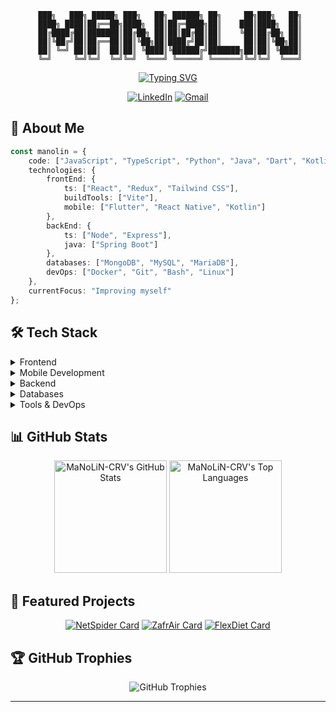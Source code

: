 <div align="center">
  <div align="center">
    
   ``` 
    ███╗   ███╗ █████╗ ███╗   ██╗ ██████╗ ██╗     ██╗███╗   ██╗
    ████╗ ████║██╔══██╗████╗  ██║██╔═████╗██║    ███║████╗  ██║
    ██╔████╔██║███████║██╔██╗ ██║██║██╔██║██║    ╚██║██╔██╗ ██║
    ██║╚██╔╝██║██╔══██║██║╚██╗██║████╔╝██║██║     ██║██║╚██╗██║
    ██║ ╚═╝ ██║██║  ██║██║ ╚████║╚██████╔╝███████╗██║██║ ╚████║
    ╚═╝     ╚═╝╚═╝  ╚═╝╚═╝  ╚═══╝ ╚═════╝ ╚══════╝╚═╝╚═╝  ╚═══╝
   ```

  </div>                                                             
                                            
  
  [![Typing SVG](https://readme-typing-svg.herokuapp.com?font=Fira+Code&pause=1000&color=00F7C3&center=true&vCenter=true&random=false&width=435&lines=Full-Stack+Developer🥶;Cloud+Computing+Enthusiast🗿;CyberSecurity👾;Mobile+Developer📱)](https://git.io/typing-svg)
  
  <p align="center">
    <a href="https://www.linkedin.com/in/manuel-cervantes-vico-835b99308/"><img src="https://img.shields.io/badge/LinkedIn-0077B5?style=for-the-badge&logo=linkedin&logoColor=white" alt="LinkedIn"/></a>
    <a href="mailto:cervantesvicomanuel@gmail.com"><img src="https://img.shields.io/badge/Gmail-D14836?style=for-the-badge&logo=gmail&logoColor=white" alt="Gmail"/></a>
  </p>
</div>

## 🚀 About Me

```typescript
const manolin = {
    code: ["JavaScript", "TypeScript", "Python", "Java", "Dart", "Kotlin"],
    technologies: {
        frontEnd: {
            ts: ["React", "Redux", "Tailwind CSS"],
            buildTools: ["Vite"],
            mobile: ["Flutter", "React Native", "Kotlin"]
        },
        backEnd: {
            ts: ["Node", "Express"],
            java: ["Spring Boot"]
        },
        databases: ["MongoDB", "MySQL", "MariaDB"],
        devOps: ["Docker", "Git", "Bash", "Linux"]
    },
    currentFocus: "Improving myself"
};
```

## 🛠️ Tech Stack

<details>
<summary>Frontend</summary>
<br>

![React](https://img.shields.io/badge/React-20232A?style=for-the-badge&logo=react&logoColor=61DAFB)
![JavaScript](https://img.shields.io/badge/JavaScript-F7DF1E?style=for-the-badge&logo=javascript&logoColor=black)
![TypeScript](https://img.shields.io/badge/TypeScript-007ACC?style=for-the-badge&logo=typescript&logoColor=white)
![Redux](https://img.shields.io/badge/Redux-593D88?style=for-the-badge&logo=redux&logoColor=white)
![Tailwind CSS](https://img.shields.io/badge/Tailwind_CSS-38B2AC?style=for-the-badge&logo=tailwind-css&logoColor=white)
![Vite](https://img.shields.io/badge/Vite-646CFF?style=for-the-badge&logo=vite&logoColor=white)

</details>

<details>
<summary>Mobile Development</summary>
<br>

![React Native](https://img.shields.io/badge/React_Native-20232A?style=for-the-badge&logo=react&logoColor=61DAFB)
![Flutter](https://img.shields.io/badge/Flutter-02569B?style=for-the-badge&logo=flutter&logoColor=white)
![Dart](https://img.shields.io/badge/Dart-0175C2?style=for-the-badge&logo=dart&logoColor=white)
![Kotlin](https://img.shields.io/badge/Kotlin-7F52FF?style=for-the-badge&logo=kotlin&logoColor=white)
![Android](https://img.shields.io/badge/Android-3DDC84?style=for-the-badge&logo=android&logoColor=white)
![iOS](https://img.shields.io/badge/iOS-000000?style=for-the-badge&logo=ios&logoColor=white)

</details>

<details>
<summary>Backend</summary>
<br>

![NodeJS](https://img.shields.io/badge/Node.js-43853D?style=for-the-badge&logo=node.js&logoColor=white)
![Express](https://img.shields.io/badge/Express.js-404D59?style=for-the-badge)
![Python](https://img.shields.io/badge/Python-14354C?style=for-the-badge&logo=python&logoColor=white)
![Java](https://img.shields.io/badge/Java-ED8B00?style=for-the-badge&logo=openjdk&logoColor=white)
![TypeScript](https://img.shields.io/badge/TypeScript-007ACC?style=for-the-badge&logo=typescript&logoColor=white)

</details>

<details>
<summary>Databases</summary>
<br>

![MySQL](https://img.shields.io/badge/MySQL-005C84?style=for-the-badge&logo=mysql&logoColor=white)
![MongoDB](https://img.shields.io/badge/MongoDB-4EA94B?style=for-the-badge&logo=mongodb&logoColor=white)
![MariaDB](https://img.shields.io/badge/MariaDB-003545?style=for-the-badge&logo=mariadb&logoColor=white)

</details>

<details>
<summary>Tools & DevOps</summary>
<br>

![Docker](https://img.shields.io/badge/Docker-2496ED?style=for-the-badge&logo=docker&logoColor=white)
![Git](https://img.shields.io/badge/Git-F05032?style=for-the-badge&logo=git&logoColor=white)
![Linux](https://img.shields.io/badge/Linux-FCC624?style=for-the-badge&logo=linux&logoColor=black)
![Bash](https://img.shields.io/badge/Bash-4EAA25?style=for-the-badge&logo=gnu-bash&logoColor=white)

</details>

## 📊 GitHub Stats

<div align="center">
  <img height="180em" src="https://github-readme-stats.vercel.app/api?username=MaNoLiN-CRV&show_icons=true&theme=radical" alt="MaNoLiN-CRV's GitHub Stats"/>
  <img height="180em" src="https://github-readme-stats.vercel.app/api/top-langs/?username=MaNoLiN-CRV&layout=compact&theme=radical" alt="MaNoLiN-CRV's Top Languages"/>
</div>

## 🎯 Featured Projects

<div align="center">

[![NetSpider Card](https://github-readme-stats.vercel.app/api/pin/?username=MaNoLiN-CRV&repo=NetSpider&theme=radical)](https://github.com/MaNoLiN-CRV/NetSpider)
[![ZafrAir Card](https://github-readme-stats.vercel.app/api/pin/?username=MaNoLiN-CRV&repo=ZafrAir&theme=radical)](https://github.com/MaNoLiN-CRV/ZafrAir)
[![FlexDiet Card](https://github-readme-stats.vercel.app/api/pin/?username=MaNoLiN-CRV&repo=FlexDiet&theme=radical)](https://github.com/MaNoLiN-CRV/FlexDiet)


</div>

## 🏆 GitHub Trophies

<div align="center">
  <img src="https://github-profile-trophy.vercel.app/?username=MaNoLiN-CRV&theme=radical&no-frame=false&no-bg=true&margin-w=4" alt="GitHub Trophies"/>
</div>

---
